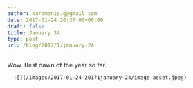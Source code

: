 ```yaml
---
author: karamanis.g@gmail.com
date: 2017-01-24 20:37:00+00:00
draft: false
title: January 24
type: post
url: /blog/2017/1/january-24
---
```


Wow. Best dawn of the year so far.


  
      ![](/images/2017-01-24-20171january-24/image-asset.jpeg)

